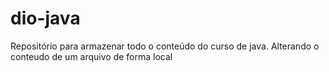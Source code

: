 # dio-java
Repositório para armazenar todo o conteúdo do curso de java.
Alterando o conteudo de um arquivo de forma local

